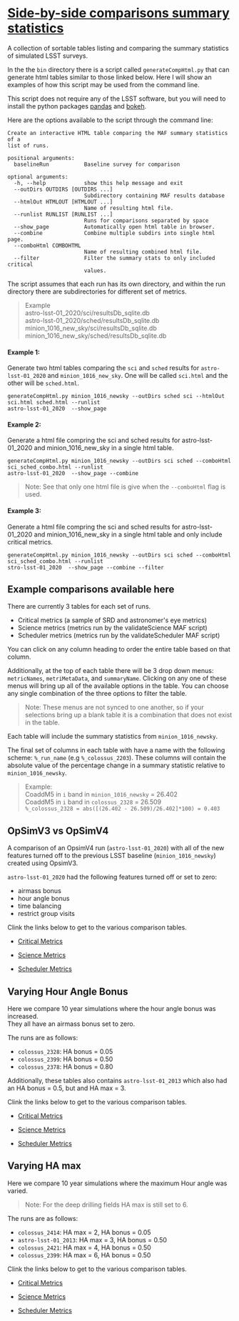 # [Side-by-side comparisons summary statistics](https://oboberg.github.io/opsim_comparisons/)

A collection of sortable tables listing and comparing the summary statistics of
simulated LSST surveys.

In the the `bin` directory there is a script called  `generateCompHtml.py` that
can generate html tables similar to those linked below. Here I will show an
examples of how this script may be used from the command line.

This script does not require any of the LSST software, but you will need to
install the python packages [pandas](http://pandas.pydata.org/pandas-docs/stable/install.html) and
[bokeh](https://bokeh.pydata.org/en/latest/docs/installation.html).

Here are the options available to the script through the command line:

```
Create an interactive HTML table comparing the MAF summary statistics of a
list of runs.

positional arguments:
  baselineRun           Baseline survey for comparison

optional arguments:
  -h, --help            show this help message and exit
  --outDirs OUTDIRS [OUTDIRS ...]
                        Subdirectory containing MAF results database
  --htmlOut HTMLOUT [HTMLOUT ...]
                        Name of resulting html file.
  --runlist RUNLIST [RUNLIST ...]
                        Runs for comparisons separated by space
  --show_page           Automatically open html table in browser.
  --combine             Combine multiple subdirs into single html page.
  --comboHtml COMBOHTML
                        Name of resulting combined html file.
  --filter              Filter the summary stats to only included critical
                        values.
```

The script assumes that each run has its own directory, and within the run
directory there are subdirectories for different set of metrics.

>Example  
astro-lsst-01_2020/sci/resultsDb_sqlite.db  
astro-lsst-01_2020/sched/resultsDb_sqlite.db  
minion_1016_new_sky/sci/resultsDb_sqlite.db
minion_1016_new_sky/sched/resultsDb_sqlite.db

#### Example 1:
Generate two html tables comparing the `sci` and `sched` results for `astro-lsst-01_2020`
and `minion_1016_new_sky`. One will be called `sci.html` and the other will be `sched.html`.

```
generateCompHtml.py minion_1016_newsky --outDirs sched sci --htmlOut sci.html sched.html --runlist
astro-lsst-01_2020  --show_page

```
#### Example 2:
Generate a html file compring the sci and sched results for astro-lsst-01_2020
and minion_1016_new_sky in a single html table.

```
generateCompHtml.py minion_1016_newsky --outDirs sci sched --comboHtml sci_sched_combo.html --runlist
astro-lsst-01_2020  --show_page --combine
```
>Note: See that only one html file is give when the `--comboHtml` flag is used.


#### Example 3:
Generate a html file compring the sci and sched results for astro-lsst-01_2020
and minion_1016_new_sky in a single html table and only include critical metrics.

```
generateCompHtml.py minion_1016_newsky --outDirs sci sched --comboHtml sci_sched_combo.html --runlist
stro-lsst-01_2020  --show_page --combine --filter
```

## Example comparisons available  here

There are currently 3 tables for each set of runs.

 - Critical metrics (a sample of SRD and astronomer's eye metrics)
 - Science metrics (metrics run by the validateScience MAF script)
 - Scheduler metrics (metrics run by the validateScheduler MAF script)

You can click on any column heading to order the entire table based on that column.

Additionally, at the top of each table there will be 3 drop down menus:
`metricNames`, `metriMetaData`, and `summaryName`. Clicking on any one of
these menus will bring up all of the available options in the table. You can
choose any single combination of the three options to filter the table.

> Note: These
menus are not synced to one another, so if your selections bring up a blank table
it is a combination that does not exist in the table.

Each table will include the summary statistics from `minion_1016_newsky`.

The final set of columns in each table with have a name with the following
scheme: `%_run_name` (e.g `%_colossus_2203`). These columns will contain the
absolute value of the percentage change in a summary statistic relative to
`minion_1016_newsky`.

> Example:  
CoaddM5 in `i` band in `minion_1016_newsky` = 26.402  
CoaddM5 in `i` band in `colossus_2328` = 26.509  
`%_colossus_2328 = abs([(26.402 - 26.509)/26.402]*100) = 0.403`



## OpSimV3 vs OpSimV4

A comparison of an OpsimV4 run (`astro-lsst-01_2020`) with all of the new features
turned off to the previous LSST baseline (`minion_1016_newsky`) created
using OpsimV3.

`astro-lsst-01_2020` had the following features turned off or set to zero:

- airmass bonus
- hour angle bonus
- time balancing
- restrict group visits

Clink the links below to get to the various comparison tables.

 - [Critical Metrics](https://oboberg.github.io//opsim_comparisons/v3_v4/critical_metrics/index.html)

 - [Science Metrics](https://oboberg.github.io//opsim_comparisons/v3_v4/science_metrics/index.html)

 - [Scheduler Metrics](https://oboberg.github.io/opsim_comparisons/v3_v4/scheduler_metrics/index.html)


## Varying Hour Angle Bonus

Here we compare 10 year simulations where the hour angle bonus was increased.  
They all have an airmass bonus set to zero.

The runs are as follows:
 - `colossus_2328`: HA bonus = 0.05
 - `colossus_2399`: HA bonus = 0.50
 - `colossus_2378`: HA bonus = 0.80

Additionally, these tables also contains `astro-lsst-01_2013` which also had
an HA bonus = 0.5, but and HA max = 3.

Clink the links below to get to the various comparison tables.

 - [Critical Metrics](https://oboberg.github.io/opsim_comparisons/hour_anlgle_bonus/critical_metrics/index.html)

 - [Science Metrics](https://oboberg.github.io/opsim_comparisons/hour_anlgle_bonus/science_metrics/index.html)

 - [Scheduler Metrics](https://oboberg.github.io/opsim_comparisons/hour_anlgle_bonus/scheduler_metrics/index.html)


## Varying HA max

 Here we compare 10 year simulations where the maximum Hour angle was varied.
 > Note: For the deep drilling fields HA max is still set to 6.

 The runs are as follows:
  - `colossus_2414`: HA max = 2, HA bonus = 0.05
  - `astro-lsst-01_2013`: HA max = 3, HA bonus = 0.50
  - `colossus_2421`: HA max = 4, HA bonus = 0.50
  - `colossus_2399`: HA max = 6, HA bonus = 0.50

Clink the links below to get to the various comparison tables.

  - [Critical Metrics](https://oboberg.github.io/opsim_comparisons/hamax/critical_metrics/index.html)

  - [Science Metrics](https://oboberg.github.io/opsim_comparisons/hamax/science_metrics/index.html)

  - [Scheduler Metrics](https://oboberg.github.io/opsim_comparisons/hamax/scheduler_metrics/index.html)
